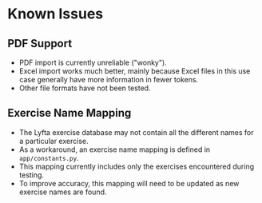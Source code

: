 # Known Issues

## PDF Support
- PDF import is currently unreliable ("wonky").
- Excel import works much better, mainly because Excel files in this use case generally have more information in fewer tokens.
- Other file formats have not been tested.

## Exercise Name Mapping
- The Lyfta exercise database may not contain all the different names for a particular exercise.
- As a workaround, an exercise name mapping is defined in `app/constants.py`.
- This mapping currently includes only the exercises encountered during testing.
- To improve accuracy, this mapping will need to be updated as new exercise names are found. 